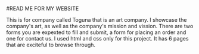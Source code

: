 #READ ME FOR MY WEBSITE

This is for company called Toguna that is an art company.
I showcase the company's art, as well as the company's mission and vission.
There are two forms you are expexted to fill and submit, a form for placing an order and one for contact us.
I used html and css only for this project.
It has 6 pages that are exciteful to browse through.
